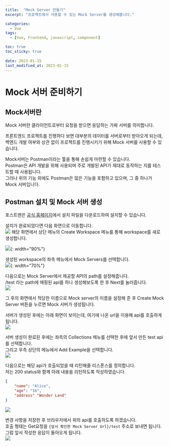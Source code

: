 ```yaml
---
title:  "Mock Server 만들기"
excerpt: "프로젝트에서 사용할 수 있는 Mock Server를 생성해봅니다."

categories:
  - Vue
tags:
  - [Vue, Frontend, javascript, component]

toc: true
toc_sticky: true
 
date: 2023-01-15
last_modified_at: 2023-01-15
---
```


# Mock 서버 준비하기

## Mock서버란
Mock 서버란 클라이언트로부터 요청을 받으면 응답하는 가짜 서버를 의미합니다.  

프론트엔드 프로젝트를 진행하다 보면 대부분의 데이터를 서버로부터 받아오게 되는데, 백엔드 개발 여부와 상관 없이 프로젝트를 진행시키기 위해 Mock 서버를 사용할 수 있습니다.  

Mock서버는 Postman이라는 툴을 통해 손쉽게 마련할 수 있습니다.  
Postman은 API 개발을 위해 사용되며 주로 개발된 API가 제대로 동작하는 지를 테스트할 때 사용됩니다.  
그러나 위의 기능 외에도 Postman은 많은 기능을 포함하고 있으며, 그 중 하나가 Mock 서버입니다.  

## Postman 설치 및 Mock 서버 생성
포스트맨은 [공식 홈페이지](https://www.postman.com/downloads/)에서 설치 파일을 다운로드하여 설치할 수 있습니다.  

설치가 완료되었다면 다음 화면으로 이동합니다.  
![](/assets/img/2023/01/2023-01-15-vue_mock_server/create_workspace.png)
해당 화면에서 상단 메뉴의 Create Workspace 메뉴를 통해 workspace를 새로 생성합니다.  

![](/assets/img/2023/01/2023-01-15-vue_mock_server/create_workspace2.png){: width="90%"}

생성된 workspace의 좌측 메뉴에서 Mock Servers를 선택합니다.  
![](/assets/img/2023/01/2023-01-15-vue_mock_server/create_mock_server.png){: width="70%"}

다음으로는 Mock Server에서 제공할 API의 path를 설정해줍니다.  
/test 라는 path에 매핑된 api를 하나 생성해보도록 한 후 Next를 눌러줍니다.  
![](/assets/img/2023/01/2023-01-15-vue_mock_server/create_api.png)

그 후의 화면에서 적당한 이름으로 Mock server의 이름을 설정해 준 후 Create Mock Server 버튼을 누르면 Mock 서버가 생성됩니다.  

서버가 생성된 후에는 아래 화면이 보이는데, 여기에 나온 url을 이용해 api를 호출하게 됩니다.  
![](/assets/img/2023/01/2023-01-15-vue_mock_server/mock_server_url.png)

서버 생성이 완료된 후에는 좌측의 Collections 메뉴를 선택한 후에 앞서 만든 test api를 선택합니다.  
그리고 우측 상단의 메뉴에서 Add Example을 선택합니다.  
![](/assets/img/2023/01/2023-01-15-vue_mock_server/create_example.png)

다음으로는 해당 api가 호출되었을 때 리턴해줄 리스폰스를 정의합니다.  
저는 200 status와 함께 아래 내용을 리턴하도록 작성하였습니다.  
```json
{
    "name": "Alice",
    "age": "16",
    "address" "Wonder Land"
}
```
![](/assets/img/2023/01/2023-01-15-vue_mock_server/response_example.png)

변경 사항을 저장한 후 브라우저에서 위의 api를 호출하도록 하겠습니다.  
호출 형태는 Get요청을 `{앞서 확인한 Mock Server Url}/test` 주소로 보내면 됩니다.  
그럼 앞서 작성한 응답이 돌아오게 됩니다.  
![](/assets/img/2023/01/2023-01-15-vue_mock_server/mock_server_result.png)